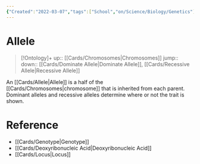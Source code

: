 ```yaml
---
{"Created":"2022-03-07","tags":["School","on/Science/Biology/Genetics"],"date created":"2022-03-07 Mon","edited":"2023-04-06 Thu","dg-publish":true,"permalink":"/cards/allele/","dgPassFrontmatter":true}
---
```


# Allele

> [!Ontology]+
> up:: [[Cards/Chromosomes\|Chromosomes]]
> jump::
> down:: [[Cards/Dominate Allele\|Dominate Allele]], [[Cards/Recessive Allele\|Recessive Allele]]

An [[Cards/Allele\|Allele]] is a half of the [[Cards/Chromosomes\|chromosome]] that is inherited from each parent. Dominant alleles and recessive alleles determine where or not the trait is shown.

# Reference
- [[Cards/Genotype\|Genotype]]
- [[Cards/Deoxyribonucleic Acid\|Deoxyribonucleic Acid]]
- [[Cards/Locus\|Locus]]